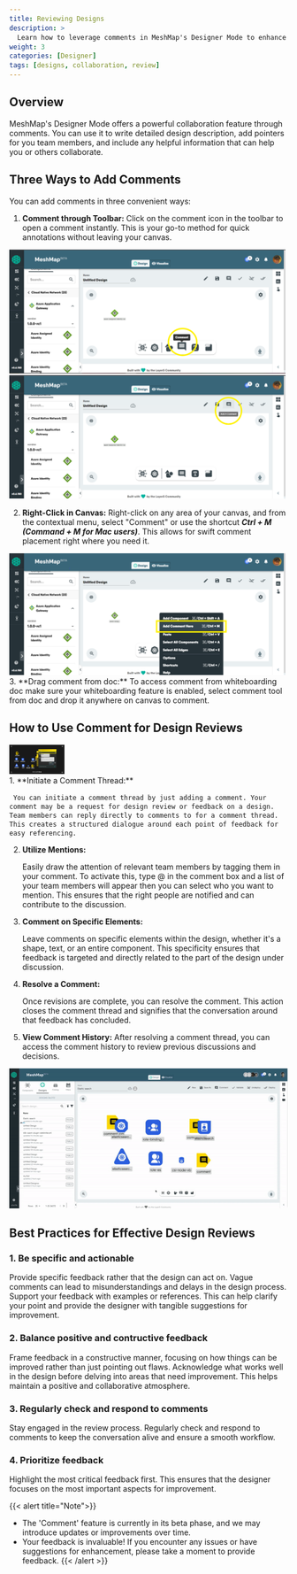 ```yaml
---
title: Reviewing Designs
description: >
  Learn how to leverage comments in MeshMap's Designer Mode to enhance collaboration and streamline design reviews.
weight: 3
categories: [Designer]
tags: [designs, collaboration, review]
---
```


## Overview

MeshMap's Designer Mode offers a powerful collaboration feature through comments. You can use it to write detailed design description, add pointers for you team members, and include any helpful information that can help you or others collaborate.


## Three Ways to Add Comments

You can add comments in three convenient ways:

1. **Comment through Toolbar:**
   Click on the comment icon in the toolbar to open a comment instantly. This is your go-to method for quick annotations without leaving your canvas.

<img src="./Toolbar1.png" alt="Comment through toolbar (1)" width="500"/>
<br>
<img src="./Toolbar2.png" alt="Comment through toolbar (2)" width="500"/>


2. **Right-Click in Canvas:**
   Right-click on any area of your canvas, and from the contextual menu, select "Comment" or use the shortcut ***Ctrl + M (Command + M for Mac users)***. This allows for swift comment placement right where you need it.

<img src="./Right-click.png" alt="Comment by right-clicking" width="500"/>
<br>
3. **Drag comment from doc:**
   To access comment from whiteboarding doc make sure your whiteboarding feature is enabled, select comment tool from doc and drop it anywhere on canvas to comment.

## How to Use Comment for Design Reviews

<img src="./conversation-screenshot.png" alt="Design review inside comments in designer" width="100"/>
<br>
1. **Initiate a Comment Thread:**

     You can initiate a comment thread by just adding a comment. Your comment may be a request for design review or feedback on a design. Team members can reply directly to comments to for a comment thread. This creates a structured dialogue around each point of feedback for easy referencing. 

2. **Utilize Mentions:**

    Easily draw the attention of relevant team members by tagging them in your comment. To activate this, type @ in the comment box and a list of your team members will appear then you can select who you want to mention. This ensures that the right people are notified and can contribute to the discussion.

3. **Comment on Specific Elements:**

    Leave comments on specific elements within the design, whether it's a shape, text, or an entire component. This specificity ensures that feedback is targeted and directly related to the part of the design under discussion.
  
4. **Resolve a Comment:**

    Once revisions are complete, you can resolve the comment. This action closes the comment thread and signifies that the conversation around that feedback has concluded.

5. **View Comment History:**
   After resolving a comment thread, you can access the comment history to review previous discussions and decisions.

![Conversation inside comments in designer](./comments-conversation.gif)

## Best Practices for Effective Design Reviews

### 1. Be specific and actionable

Provide specific feedback rather that the design can act on. Vague comments can lead to misunderstandings and delays in the design process. Support your feedback with examples or references. This can help clarify your point and provide the designer with tangible suggestions for improvement.

### 2. Balance positive and contructive feedback

Frame feedback in a constructive manner, focusing on how things can be improved rather than just pointing out flaws. Acknowledge what works well in the design before delving into areas that need improvement. This helps maintain a positive and collaborative atmosphere.

### 3. Regularly check and respond to comments

Stay engaged in the review process. Regularly check and respond to comments to keep the conversation alive and ensure a smooth workflow.

### 4. Prioritize feedback

Highlight the most critical feedback first. This ensures that the designer focuses on the most important aspects for improvement.

{{< alert title="Note">}}
- The 'Comment' feature is currently in its beta phase, and we may introduce updates or improvements over time.
- Your feedback is invaluable! If you encounter any issues or have suggestions for enhancement, please take a moment to provide feedback.
{{< /alert >}}
